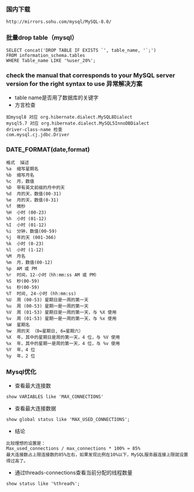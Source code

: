 ### 国内下载
~~~
http://mirrors.sohu.com/mysql/MySQL-8.0/
~~~

### 批量drop table（mysql）
~~~
SELECT concat('DROP TABLE IF EXISTS `', table_name, '`;')
FROM information_schema.tables
WHERE Table_name LIKE '%user_20%';
~~~
### check the manual that corresponds to your MySQL server version for the right syntax to use  异常解决方案
- table name是否用了数据库的关键字
- 方言检查
~~~
如mysql8 对应 org.hibernate.dialect.MySQL8Dialect
mysql5.7 对应 org.hibernate.dialect.MySQL5InnoDBDialect
driver-class-name 检查
com.mysql.cj.jdbc.Driver
~~~
### DATE_FORMAT(date,format)
~~~
格式	描述
%a	缩写星期名
%b	缩写月名
%c	月，数值
%D	带有英文前缀的月中的天
%d	月的天，数值(00-31)
%e	月的天，数值(0-31)
%f	微秒
%H	小时 (00-23)
%h	小时 (01-12)
%I	小时 (01-12)
%i	分钟，数值(00-59)
%j	年的天 (001-366)
%k	小时 (0-23)
%l	小时 (1-12)
%M	月名
%m	月，数值(00-12)
%p	AM 或 PM
%r	时间，12-小时（hh:mm:ss AM 或 PM）
%S	秒(00-59)
%s	秒(00-59)
%T	时间, 24-小时 (hh:mm:ss)
%U	周 (00-53) 星期日是一周的第一天
%u	周 (00-53) 星期一是一周的第一天
%V	周 (01-53) 星期日是一周的第一天，与 %X 使用
%v	周 (01-53) 星期一是一周的第一天，与 %x 使用
%W	星期名
%w	周的天 （0=星期日, 6=星期六）
%X	年，其中的星期日是周的第一天，4 位，与 %V 使用
%x	年，其中的星期一是周的第一天，4 位，与 %v 使用
%Y	年，4 位
%y	年，2 位
~~~
### Mysql优化
- 查看最大连接数
~~~
show VARIABLES like 'MAX_CONNECTIONS'
~~~
- 查看最大连接数据
~~~
show global status like 'MAX_USED_CONNECTIONS';
~~~
- 结论
~~~
比较理想的设置是：
Max_used_connections / max_connections * 100% ≈ 85%
最大连接数占上限连接数的85%左右，如果发现比例在10%以下，MySQL服务器连接上限就设置得过高了。
~~~
- 通过threads-connections查看当前分配的线程数量
~~~
show status like '%thread%';
~~~
